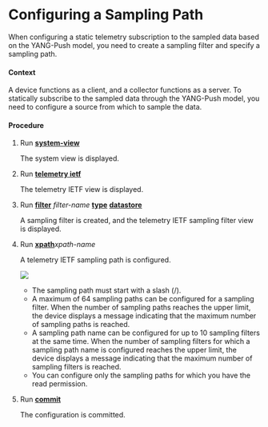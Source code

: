 Configuring a Sampling Path
===========================

When configuring a static telemetry subscription to the sampled data based on the YANG-Push model, you need to create a sampling filter and specify a sampling path.

#### Context

A device functions as a client, and a collector functions as a server. To statically subscribe to the sampled data through the YANG-Push model, you need to configure a source from which to sample the data.


#### Procedure

1. Run [**system-view**](cmdqueryname=system-view)
   
   
   
   The system view is displayed.
2. Run [**telemetry ietf**](cmdqueryname=telemetry+ietf)
   
   
   
   The telemetry IETF view is displayed.
3. Run [**filter**](cmdqueryname=filter) *filter-name* [**type**](cmdqueryname=type) [**datastore**](cmdqueryname=datastore)
   
   
   
   A sampling filter is created, and the telemetry IETF sampling filter view is displayed.
4. Run [**xpath**](cmdqueryname=xpath)*xpath-name*
   
   
   
   A telemetry IETF sampling path is configured.
   
   
   
   ![](../../../../public_sys-resources/note_3.0-en-us.png) 
   * The sampling path must start with a slash (/).
   * A maximum of 64 sampling paths can be configured for a sampling filter. When the number of sampling paths reaches the upper limit, the device displays a message indicating that the maximum number of sampling paths is reached.
   * A sampling path name can be configured for up to 10 sampling filters at the same time. When the number of sampling filters for which a sampling path name is configured reaches the upper limit, the device displays a message indicating that the maximum number of sampling filters is reached.
   * You can configure only the sampling paths for which you have the read permission.
5. Run [**commit**](cmdqueryname=commit)
   
   
   
   The configuration is committed.